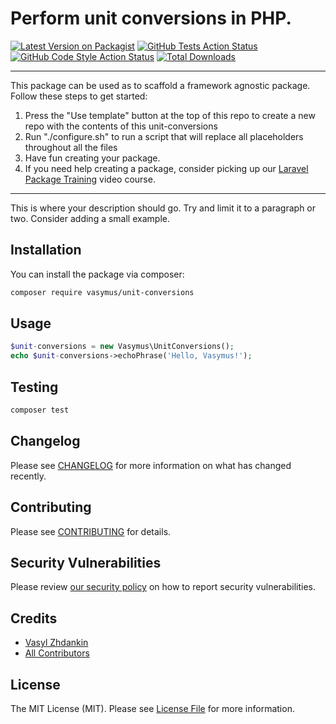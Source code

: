 # Perform unit conversions in PHP.

[![Latest Version on Packagist](https://img.shields.io/packagist/v/vasymus/unit-conversions.svg?style=flat-square)](https://packagist.org/packages/vasymus/unit-conversions)
[![GitHub Tests Action Status](https://img.shields.io/github/workflow/status/vasymus/unit-conversions/run-tests?label=tests)](https://github.com/vasymus/unit-conversions/actions?query=workflow%3ATests+branch%main)
[![GitHub Code Style Action Status](https://img.shields.io/github/workflow/status/vasymus/unit-conversions/Check%20&%20fix%20styling?label=code%20style)](https://github.com/vasymus/unit-conversions/actions?query=workflow%3A"Check+%26+fix+styling"+branch%main)
[![Total Downloads](https://img.shields.io/packagist/dt/vasymus/unit-conversions.svg?style=flat-square)](https://packagist.org/packages/vasymus/unit-conversions)

---
This package can be used as to scaffold a framework agnostic package. Follow these steps to get started:

1. Press the "Use template" button at the top of this repo to create a new repo with the contents of this unit-conversions
2. Run "./configure.sh" to run a script that will replace all placeholders throughout all the files
3. Have fun creating your package.
4. If you need help creating a package, consider picking up our <a href="https://laravelpackage.training">Laravel Package Training</a> video course.
---

This is where your description should go. Try and limit it to a paragraph or two. Consider adding a small example.

## Installation

You can install the package via composer:

```bash
composer require vasymus/unit-conversions
```

## Usage

```php
$unit-conversions = new Vasymus\UnitConversions();
echo $unit-conversions->echoPhrase('Hello, Vasymus!');
```

## Testing

```bash
composer test
```

## Changelog

Please see [CHANGELOG](CHANGELOG.md) for more information on what has changed recently.

## Contributing

Please see [CONTRIBUTING](.github/CONTRIBUTING.md) for details.

## Security Vulnerabilities

Please review [our security policy](../../security/policy) on how to report security vulnerabilities.

## Credits

- [Vasyl Zhdankin](https://github.com/vasymus)
- [All Contributors](../../contributors)

## License

The MIT License (MIT). Please see [License File](LICENSE.md) for more information.
